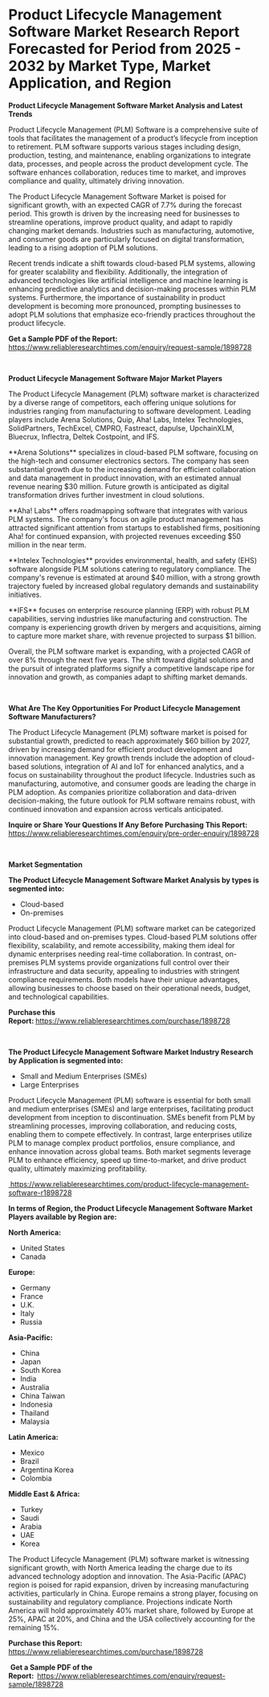 <p><h1>Product Lifecycle Management Software Market Research Report Forecasted for Period from 2025 -  2032 by Market Type, Market Application, and Region</h1></p><p><strong>Product Lifecycle Management Software Market Analysis and Latest Trends</strong></p>
<p><p>Product Lifecycle Management (PLM) Software is a comprehensive suite of tools that facilitates the management of a product’s lifecycle from inception to retirement. PLM software supports various stages including design, production, testing, and maintenance, enabling organizations to integrate data, processes, and people across the product development cycle. The software enhances collaboration, reduces time to market, and improves compliance and quality, ultimately driving innovation.</p><p>The Product Lifecycle Management Software Market is poised for significant growth, with an expected CAGR of 7.7% during the forecast period. This growth is driven by the increasing need for businesses to streamline operations, improve product quality, and adapt to rapidly changing market demands. Industries such as manufacturing, automotive, and consumer goods are particularly focused on digital transformation, leading to a rising adoption of PLM solutions.</p><p>Recent trends indicate a shift towards cloud-based PLM systems, allowing for greater scalability and flexibility. Additionally, the integration of advanced technologies like artificial intelligence and machine learning is enhancing predictive analytics and decision-making processes within PLM systems. Furthermore, the importance of sustainability in product development is becoming more pronounced, prompting businesses to adopt PLM solutions that emphasize eco-friendly practices throughout the product lifecycle.</p></p>
<p><strong>Get a Sample PDF of the Report:&nbsp;</strong> <a href="https://www.reliableresearchtimes.com/enquiry/request-sample/1898728?utm_campaign=2735&utm_medium=2&utm_source=Github&utm_content=ia&utm_term=19042025&utm_id=product-lifecycle-management-software">https://www.reliableresearchtimes.com/enquiry/request-sample/1898728</a></p>
<p>&nbsp;</p>
<p><strong>Product Lifecycle Management Software Major Market Players</strong></p>
<p><p>The Product Lifecycle Management (PLM) software market is characterized by a diverse range of competitors, each offering unique solutions for industries ranging from manufacturing to software development. Leading players include Arena Solutions, Quip, Aha! Labs, Intelex Technologies, SolidPartners, TechExcel, CMPRO, Fastreact, dapulse, UpchainXLM, Bluecrux, Inflectra, Deltek Costpoint, and IFS.</p><p>**Arena Solutions** specializes in cloud-based PLM software, focusing on the high-tech and consumer electronics sectors. The company has seen substantial growth due to the increasing demand for efficient collaboration and data management in product innovation, with an estimated annual revenue nearing $30 million. Future growth is anticipated as digital transformation drives further investment in cloud solutions.</p><p>**Aha! Labs** offers roadmapping software that integrates with various PLM systems. The company's focus on agile product management has attracted significant attention from startups to established firms, positioning Aha! for continued expansion, with projected revenues exceeding $50 million in the near term.</p><p>**Intelex Technologies** provides environmental, health, and safety (EHS) software alongside PLM solutions catering to regulatory compliance. The company's revenue is estimated at around $40 million, with a strong growth trajectory fueled by increased global regulatory demands and sustainability initiatives.</p><p>**IFS** focuses on enterprise resource planning (ERP) with robust PLM capabilities, serving industries like manufacturing and construction. The company is experiencing growth driven by mergers and acquisitions, aiming to capture more market share, with revenue projected to surpass $1 billion.</p><p>Overall, the PLM software market is expanding, with a projected CAGR of over 8% through the next five years. The shift toward digital solutions and the pursuit of integrated platforms signify a competitive landscape ripe for innovation and growth, as companies adapt to shifting market demands.</p></p>
<p>&nbsp;</p>
<p><strong>What Are The Key Opportunities For Product Lifecycle Management Software Manufacturers?</strong></p>
<p><p>The Product Lifecycle Management (PLM) software market is poised for substantial growth, predicted to reach approximately $60 billion by 2027, driven by increasing demand for efficient product development and innovation management. Key growth trends include the adoption of cloud-based solutions, integration of AI and IoT for enhanced analytics, and a focus on sustainability throughout the product lifecycle. Industries such as manufacturing, automotive, and consumer goods are leading the charge in PLM adoption. As companies prioritize collaboration and data-driven decision-making, the future outlook for PLM software remains robust, with continued innovation and expansion across verticals anticipated.</p></p>
<p><strong>Inquire or Share Your Questions If Any Before Purchasing This Report:</strong> <a href="https://www.reliableresearchtimes.com/enquiry/pre-order-enquiry/1898728?utm_campaign=2735&utm_medium=2&utm_source=Github&utm_content=ia&utm_term=19042025&utm_id=product-lifecycle-management-software">https://www.reliableresearchtimes.com/enquiry/pre-order-enquiry/1898728</a></p>
<p>&nbsp;</p>
<p><strong>Market Segmentation</strong></p>
<p><strong>The Product Lifecycle Management Software Market Analysis by types is segmented into:</strong></p>
<p><ul><li>Cloud-based</li><li>On-premises</li></ul></p>
<p><p>Product Lifecycle Management (PLM) software market can be categorized into cloud-based and on-premises types. Cloud-based PLM solutions offer flexibility, scalability, and remote accessibility, making them ideal for dynamic enterprises needing real-time collaboration. In contrast, on-premises PLM systems provide organizations full control over their infrastructure and data security, appealing to industries with stringent compliance requirements. Both models have their unique advantages, allowing businesses to choose based on their operational needs, budget, and technological capabilities.</p></p>
<p><strong>Purchase this Report:&nbsp;</strong><a href="https://www.reliableresearchtimes.com/purchase/1898728?utm_campaign=2735&utm_medium=2&utm_source=Github&utm_content=ia&utm_term=19042025&utm_id=product-lifecycle-management-software">https://www.reliableresearchtimes.com/purchase/1898728</a></p>
<p>&nbsp;</p>
<p><strong>The Product Lifecycle Management Software Market Industry Research by Application is segmented into:</strong></p>
<p><ul><li>Small and Medium Enterprises (SMEs)</li><li>Large Enterprises</li></ul></p>
<p><p>Product Lifecycle Management (PLM) software is essential for both small and medium enterprises (SMEs) and large enterprises, facilitating product development from inception to discontinuation. SMEs benefit from PLM by streamlining processes, improving collaboration, and reducing costs, enabling them to compete effectively. In contrast, large enterprises utilize PLM to manage complex product portfolios, ensure compliance, and enhance innovation across global teams. Both market segments leverage PLM to enhance efficiency, speed up time-to-market, and drive product quality, ultimately maximizing profitability.</p></p>
<p><a href="https://www.reliableresearchtimes.com/product-lifecycle-management-software-r1898728?utm_campaign=2735&utm_medium=2&utm_source=Github&utm_content=ia&utm_term=19042025&utm_id=product-lifecycle-management-software">&nbsp;https://www.reliableresearchtimes.com/product-lifecycle-management-software-r1898728</a></p>
<p><strong>In terms of Region, the Product Lifecycle Management Software Market Players available by Region are:</strong></p>
<p>
    <p> <strong> North America: </strong>
        <ul>
            <li>United States</li>
            <li>Canada</li>
        </ul>
        </p> 
    <p> <strong> Europe: </strong>
        <ul>
            <li>Germany</li>
            <li>France</li>
            <li>U.K.</li>
            <li>Italy</li>
            <li>Russia</li>
        </ul>
        </p> 
    <p> <strong> Asia-Pacific: </strong>
        <ul>
            <li>China</li>
            <li>Japan</li>
            <li>South Korea</li>
            <li>India</li>
            <li>Australia</li>
            <li>China Taiwan</li>
            <li>Indonesia</li>
            <li>Thailand</li>
            <li>Malaysia</li>
        </ul>
        </p> 
    <p> <strong> Latin America: </strong>
        <ul>
            <li>Mexico</li>
            <li>Brazil</li>
            <li>Argentina Korea</li>
            <li>Colombia</li>
        </ul>
        </p> 
    <p> <strong> Middle East & Africa: </strong>
        <ul>
            <li>Turkey</li>
            <li>Saudi</li>
            <li>Arabia</li>
            <li>UAE</li>
            <li>Korea</li>
        </ul>
    </p>
    </p>
<p><p>The Product Lifecycle Management (PLM) software market is witnessing significant growth, with North America leading the charge due to its advanced technology adoption and innovation. The Asia-Pacific (APAC) region is poised for rapid expansion, driven by increasing manufacturing activities, particularly in China. Europe remains a strong player, focusing on sustainability and regulatory compliance. Projections indicate North America will hold approximately 40% market share, followed by Europe at 25%, APAC at 20%, and China and the USA collectively accounting for the remaining 15%.</p></p>
<p><strong>Purchase this Report: </strong><a href="https://www.reliableresearchtimes.com/purchase/1898728?utm_campaign=2735&utm_medium=2&utm_source=Github&utm_content=ia&utm_term=19042025&utm_id=product-lifecycle-management-software">https://www.reliableresearchtimes.com/purchase/1898728</a></p>
<p>&nbsp;<strong>Get a Sample PDF of the Report:&nbsp;&nbsp;</strong><a href="https://www.reliableresearchtimes.com/enquiry/request-sample/1898728?utm_campaign=2735&utm_medium=2&utm_source=Github&utm_content=ia&utm_term=19042025&utm_id=product-lifecycle-management-software">https://www.reliableresearchtimes.com/enquiry/request-sample/1898728</a></p>
<p><strong></strong></p>
<p><p></p><p></p><p></p></p>